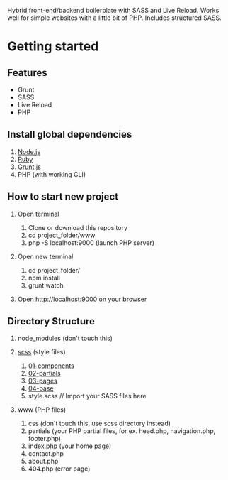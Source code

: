 Hybrid front-end/backend boilerplate with SASS and Live Reload. Works well for simple websites with a little bit of PHP. Includes structured SASS.

# Getting started

## Features
* Grunt
* SASS
* Live Reload
* PHP

## Install global dependencies
1. [Node.js](https://nodejs.org/en/)
2. [Ruby](https://www.ruby-lang.org/en/documentation/installation/)
4. [Grunt.js](https://gruntjs.com/)
5. PHP (with working CLI)

## How to start new project
1. Open terminal
	1. Clone or download this repository
	2. cd project_folder/www
	3. php -S localhost:9000 (launch PHP server)

2. Open new terminal
	1. cd project_folder/
	2. npm install
	3. grunt watch

3. Open http://localhost:9000 on your browser

## Directory Structure
1. node_modules (don't touch this)

2. [scss](https://github.com/victor-lava/front-end-boilerplate/tree/master/scss) (style files)
	1. [01-components](https://github.com/victor-lava/front-end-boilerplate/tree/master/scss/01-components)
	2. [02-partials](https://github.com/victor-lava/front-end-boilerplate/tree/master/scss/02-partials)
	3. [03-pages](https://github.com/victor-lava/front-end-boilerplate/tree/master/scss/03-pages)
	4. [04-base](https://github.com/victor-lava/front-end-boilerplate/tree/master/scss/04-base)
	5. style.scss // Import your SASS files here

3. www (PHP files)
	1. css (don't touch this, use scss directory instead)
	2. partials (your PHP partial files, for ex. head.php, navigation.php, footer.php)
	3. index.php (your home page)
	4. contact.php
	5. about.php
	6. 404.php (error page)

